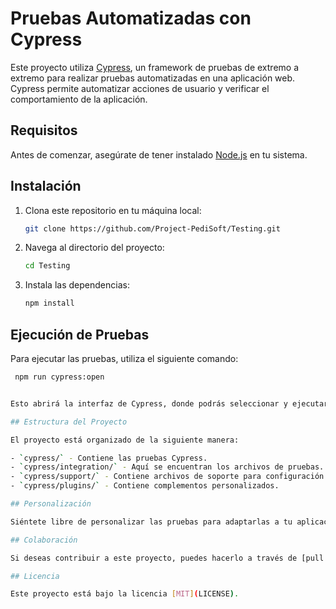 # Pruebas Automatizadas con Cypress

Este proyecto utiliza [Cypress](https://www.cypress.io/), un framework de pruebas de extremo a extremo para realizar pruebas automatizadas en una aplicación web. Cypress permite automatizar acciones de usuario y verificar el comportamiento de la aplicación.

## Requisitos

Antes de comenzar, asegúrate de tener instalado [Node.js](https://nodejs.org/) en tu sistema.

## Instalación

1. Clona este repositorio en tu máquina local:

   ```bash
   git clone https://github.com/Project-PediSoft/Testing.git


2. Navega al directorio del proyecto:
   ```bash
   cd Testing

3. Instala las dependencias:
   ```bash
   npm install

## Ejecución de Pruebas

Para ejecutar las pruebas, utiliza el siguiente comando:
   ```bash
    npm run cypress:open


Esto abrirá la interfaz de Cypress, donde podrás seleccionar y ejecutar pruebas individuales o en conjunto.

## Estructura del Proyecto

El proyecto está organizado de la siguiente manera:

- `cypress/` - Contiene las pruebas Cypress.
- `cypress/integration/` - Aquí se encuentran los archivos de pruebas.
- `cypress/support/` - Contiene archivos de soporte para configuración.
- `cypress/plugins/` - Contiene complementos personalizados.

## Personalización

Siéntete libre de personalizar las pruebas para adaptarlas a tu aplicación web. Puedes agregar más pruebas en `cypress/integration/` y modificar la configuración en `cypress/support/`.

## Colaboración

Si deseas contribuir a este proyecto, puedes hacerlo a través de [pull requests](https://github.com/tu-usuario/tu-proyecto-cypress/pulls).

## Licencia

Este proyecto está bajo la licencia [MIT](LICENSE).

